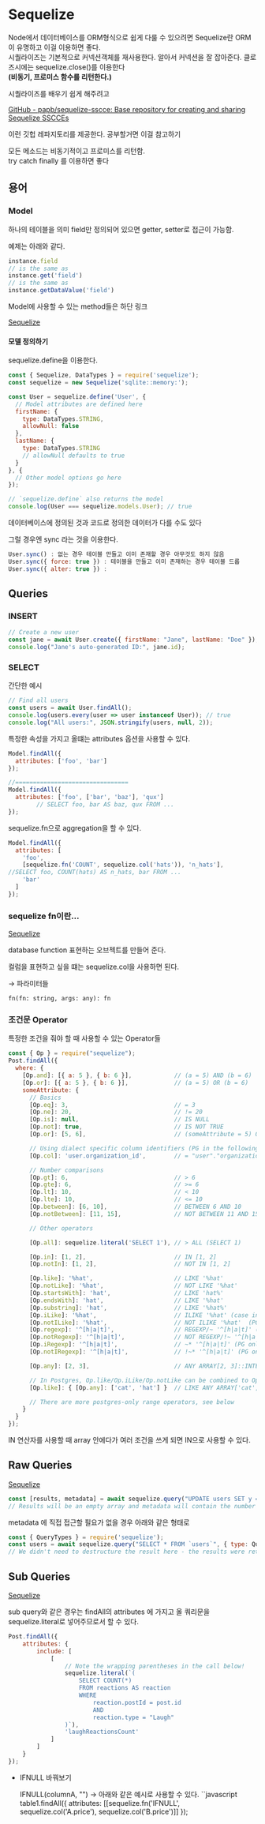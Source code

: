 # Sequelize

Node에서 데이터베이스를 ORM형식으로 쉽게 다룰 수 있으려면 Sequelize란 ORM이 유명하고 이걸 이용하면 좋다.    
시퀄라이즈는 기본적으로 커넥션객체를 재사용한다. 알아서 커넥션을 잘 잡아준다.
클로즈시에는 sequelize.close()를 이용한다    
**(비동기, 프로미스 함수를 리턴한다.)**

시퀄라이즈를 배우기 쉽게 해주려고

[GitHub - papb/sequelize-sscce: Base repository for creating and sharing Sequelize SSCCEs](https://github.com/papb/sequelize-sscce)

이런 깃헙 레파지토리를 제공한다. 공부할거면 이걸 참고하기

모든 메소드는 비동기적이고 프로미스를 리턴함.    
try catch finally 를 이용하면 좋다

## 용어

### Model

하나의 테이블을 의미 field만 정의되어 있으면 getter, setter로 접근이 가능함.

예제는 아래와 같다.

```jsx
instance.field
// is the same as
instance.get('field')
// is the same as
instance.getDataValue('field')
```

Model에 사용할 수 있는 method들은 하단 링크

[Sequelize](https://sequelize.org/master/class/lib/model.js~Model.html#instance-constructor-constructor)

#### 모델 정의하기

sequelize.define을 이용한다.

```jsx
const { Sequelize, DataTypes } = require('sequelize');
const sequelize = new Sequelize('sqlite::memory:');

const User = sequelize.define('User', {
  // Model attributes are defined here
  firstName: {
    type: DataTypes.STRING,
    allowNull: false
  },
  lastName: {
    type: DataTypes.STRING
    // allowNull defaults to true
  }
}, {
  // Other model options go here
});

// `sequelize.define` also returns the model
console.log(User === sequelize.models.User); // true
```

데이터베이스에 정의된 것과 코드로 정의한 데이터가 다를 수도 있다

그럴 경우엔 sync 라는 것을 이용한다.

```jsx
User.sync() : 없는 경우 테이블 만들고 이미 존재할 경우 아무것도 하지 않음
User.sync({ force: true }) : 테이블을 만들고 이미 존재하는 경우 테이블 드롭
User.sync({ alter: true }) : 
```

## Queries

### INSERT

```jsx
// Create a new user
const jane = await User.create({ firstName: "Jane", lastName: "Doe" });
console.log("Jane's auto-generated ID:", jane.id);
```

### SELECT

간단한 예시

```jsx
// Find all users
const users = await User.findAll();
console.log(users.every(user => user instanceof User)); // true
console.log("All users:", JSON.stringify(users, null, 2));
```

특정한 속성을 가지고 올떄는 attributes 옵션을 사용할 수 있다.

```jsx
Model.findAll({
  attributes: ['foo', 'bar']
});

//================================
Model.findAll({
  attributes: ['foo', ['bar', 'baz'], 'qux']
		// SELECT foo, bar AS baz, qux FROM ...
});

```

sequelize.fn으로 aggregation을 할 수 있다.

```jsx
Model.findAll({
  attributes: [
    'foo',
    [sequelize.fn('COUNT', sequelize.col('hats')), 'n_hats'],
//SELECT foo, COUNT(hats) AS n_hats, bar FROM ...
    'bar'
  ]
});
```

### sequelize fn이란...

[Sequelize](https://sequelize.org/master/class/lib/sequelize.js~Sequelize.html#static-method-fn)

database function 표현하는 오브젝트를 만들어 준다.

컬럼을 표현하고 싶을 떄는 sequelize.col을 사용하면 된다.

→ 파라미터들

`fn(fn: string, args: any): fn`

### 조건문 Operator

특정한 조건을 줘야 할 때 사용할 수 있는 Operator들

```jsx
const { Op } = require("sequelize");
Post.findAll({
  where: {
    [Op.and]: [{ a: 5 }, { b: 6 }],            // (a = 5) AND (b = 6)
    [Op.or]: [{ a: 5 }, { b: 6 }],             // (a = 5) OR (b = 6)
    someAttribute: {
      // Basics
      [Op.eq]: 3,                              // = 3
      [Op.ne]: 20,                             // != 20
      [Op.is]: null,                           // IS NULL
      [Op.not]: true,                          // IS NOT TRUE
      [Op.or]: [5, 6],                         // (someAttribute = 5) OR (someAttribute = 6)

      // Using dialect specific column identifiers (PG in the following example):
      [Op.col]: 'user.organization_id',        // = "user"."organization_id"

      // Number comparisons
      [Op.gt]: 6,                              // > 6
      [Op.gte]: 6,                             // >= 6
      [Op.lt]: 10,                             // < 10
      [Op.lte]: 10,                            // <= 10
      [Op.between]: [6, 10],                   // BETWEEN 6 AND 10
      [Op.notBetween]: [11, 15],               // NOT BETWEEN 11 AND 15

      // Other operators

      [Op.all]: sequelize.literal('SELECT 1'), // > ALL (SELECT 1)

      [Op.in]: [1, 2],                         // IN [1, 2]
      [Op.notIn]: [1, 2],                      // NOT IN [1, 2]

      [Op.like]: '%hat',                       // LIKE '%hat'
      [Op.notLike]: '%hat',                    // NOT LIKE '%hat'
      [Op.startsWith]: 'hat',                  // LIKE 'hat%'
      [Op.endsWith]: 'hat',                    // LIKE '%hat'
      [Op.substring]: 'hat',                   // LIKE '%hat%'
      [Op.iLike]: '%hat',                      // ILIKE '%hat' (case insensitive) (PG only)
      [Op.notILike]: '%hat',                   // NOT ILIKE '%hat'  (PG only)
      [Op.regexp]: '^[h|a|t]',                 // REGEXP/~ '^[h|a|t]' (MySQL/PG only)
      [Op.notRegexp]: '^[h|a|t]',              // NOT REGEXP/!~ '^[h|a|t]' (MySQL/PG only)
      [Op.iRegexp]: '^[h|a|t]',                // ~* '^[h|a|t]' (PG only)
      [Op.notIRegexp]: '^[h|a|t]',             // !~* '^[h|a|t]' (PG only)

      [Op.any]: [2, 3],                        // ANY ARRAY[2, 3]::INTEGER (PG only)

      // In Postgres, Op.like/Op.iLike/Op.notLike can be combined to Op.any:
      [Op.like]: { [Op.any]: ['cat', 'hat'] }  // LIKE ANY ARRAY['cat', 'hat']

      // There are more postgres-only range operators, see below
    }
  }
});
```

IN 연산자를 사용할 때 array 안에다가 여러 조건을 쓰게 되면 IN으로 사용할 수 있다.

## Raw Queries

[Sequelize](https://sequelize.org/master/manual/raw-queries.html)

```jsx
const [results, metadata] = await sequelize.query("UPDATE users SET y = 42 WHERE x = 12");
// Results will be an empty array and metadata will contain the number of affected rows.
```

metadata 에 직접 접근할 필요가 없을 경우 아래와 같은 형태로

```jsx
const { QueryTypes } = require('sequelize');
const users = await sequelize.query("SELECT * FROM `users`", { type: QueryTypes.SELECT });
// We didn't need to destructure the result here - the results were returned directly
```

## Sub Queries

[Sequelize](https://sequelize.org/master/manual/sub-queries.html)

sub query와 같은 경우는 findAll의 attributes 에 가지고 올 쿼리문을 sequelize.literal로 넣어주므로서 할 수 있다.

```javascript
Post.findAll({
    attributes: {
        include: [
            [
                // Note the wrapping parentheses in the call below!
                sequelize.literal(`(
                    SELECT COUNT(*)
                    FROM reactions AS reaction
                    WHERE
                        reaction.postId = post.id
                        AND
                        reaction.type = "Laugh"
                )`),
                'laughReactionsCount'
            ]
        ]
    }
});

```

- IFNULL 바꿔보기

  IFNULL(columnA, "") → 아래와 같은 예시로 사용할 수 있다.
``javascript
table1.findAll({
      attributes: [[sequelize.fn('IFNULL', sequelize.col('A.price'), sequelize.col('B.price')]]
    });
```